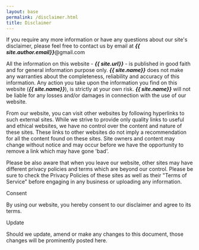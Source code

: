 ```yaml
---
layout: base
permalink: /disclaimer.html
title: Disclaimer
---
```



If you require any more information or have any questions about our site's disclaimer, please feel free to contact us by email at ***{{ site.author.email}}***@gmail.com


All the information on this website - ***{{ site.url}}*** - is published in good faith and for general information purpose only. ***{{ site.name}}*** does not make any warranties about the completeness, reliability and accuracy of this information. Any action you take upon the information you find on this website (***{{ site.name}}***), is strictly at your own risk. ***{{ site.name}}*** will not be liable for any losses and/or damages in connection with the use of our website. 

From our website, you can visit other websites by following hyperlinks to such external sites. While we strive to provide only quality links to useful and ethical websites, we have no control over the content and nature of these sites. These links to other websites do not imply a recommendation for all the content found on these sites. Site owners and content may change without notice and may occur before we have the opportunity to remove a link which may have gone 'bad'.

Please be also aware that when you leave our website, other sites may have different privacy policies and terms which are beyond our control. Please be sure to check the Privacy Policies of these sites as well as their "Terms of Service" before engaging in any business or uploading any information.

Consent


By using our website, you hereby consent to our disclaimer and agree to its terms.

Update


Should we update, amend or make any changes to this document, those changes will be prominently posted here.